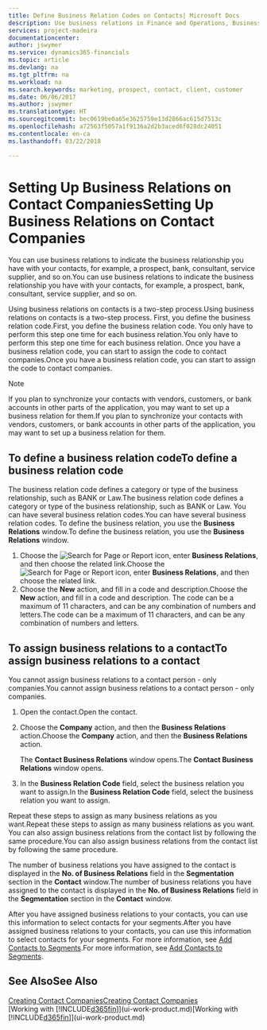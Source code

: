 ```yaml
---
title: Define Business Relation Codes on Contacts| Microsoft Docs
description: Use business relations in Finance and Operations, Business edition to help with marketing and to indicate the business relationship you have with your  prospects, clients, and customers, for example, a bank or service supplier.
services: project-madeira
documentationcenter: 
author: jswymer
ms.service: dynamics365-financials
ms.topic: article
ms.devlang: na
ms.tgt_pltfrm: na
ms.workload: na
ms.search.keywords: marketing, prospect, contact, client, customer
ms.date: 06/06/2017
ms.author: jswymer
ms.translationtype: HT
ms.sourcegitcommit: bec0619be0a65e3625759e13d2866ac615d7513c
ms.openlocfilehash: a72563f5057a1f9136a2d2b3aced6f028dc24051
ms.contentlocale: en-ca
ms.lasthandoff: 03/22/2018

---
```

# <a name="setting-up-business-relations-on-contact-companies"></a><span data-ttu-id="6d55d-103">Setting Up Business Relations on Contact Companies</span><span class="sxs-lookup"><span data-stu-id="6d55d-103">Setting Up Business Relations on Contact Companies</span></span>
<span data-ttu-id="6d55d-104">You can use business relations to indicate the business relationship you have with your contacts, for example, a prospect, bank, consultant, service supplier, and so on.</span><span class="sxs-lookup"><span data-stu-id="6d55d-104">You can use business relations to indicate the business relationship you have with your contacts, for example, a prospect, bank, consultant, service supplier, and so on.</span></span>

<span data-ttu-id="6d55d-105">Using business relations on contacts is a two-step process.</span><span class="sxs-lookup"><span data-stu-id="6d55d-105">Using business relations on contacts is a two-step process.</span></span> <span data-ttu-id="6d55d-106">First, you define the business relation code.</span><span class="sxs-lookup"><span data-stu-id="6d55d-106">First, you define the business relation code.</span></span> <span data-ttu-id="6d55d-107">You only have to perform this step one time for each business relation.</span><span class="sxs-lookup"><span data-stu-id="6d55d-107">You only have to perform this step one time for each business relation.</span></span> <span data-ttu-id="6d55d-108">Once you have a business relation code, you can start to assign the code to contact companies.</span><span class="sxs-lookup"><span data-stu-id="6d55d-108">Once you have a business relation code, you can start to assign the code to contact companies.</span></span>

> [!NOTE]  
>   <span data-ttu-id="6d55d-109">If you plan to synchronize your contacts with vendors, customers, or bank accounts in other parts of the application, you may want to set up a business relation for them.</span><span class="sxs-lookup"><span data-stu-id="6d55d-109">If you plan to synchronize your contacts with vendors, customers, or bank accounts in other parts of the application, you may want to set up a business relation for them.</span></span>

## <a name="to-define-a-business-relation-code"></a><span data-ttu-id="6d55d-110">To define a business relation code</span><span class="sxs-lookup"><span data-stu-id="6d55d-110">To define a business relation code</span></span>
<span data-ttu-id="6d55d-111">The business relation code defines a category or type of the business relationship, such as BANK or Law.</span><span class="sxs-lookup"><span data-stu-id="6d55d-111">The business relation code defines a category or type of the business relationship, such as BANK or Law.</span></span> <span data-ttu-id="6d55d-112">You can have several business relation codes.</span><span class="sxs-lookup"><span data-stu-id="6d55d-112">You can have several business relation codes.</span></span> <span data-ttu-id="6d55d-113">To define the business relation, you use the **Business Relations** window.</span><span class="sxs-lookup"><span data-stu-id="6d55d-113">To define the business relation, you use the **Business Relations** window.</span></span>

1. <span data-ttu-id="6d55d-114">Choose the ![Search for Page or Report](media/ui-search/search_small.png "Search for Page or Report icon") icon, enter **Business Relations**, and then choose the related link.</span><span class="sxs-lookup"><span data-stu-id="6d55d-114">Choose the ![Search for Page or Report](media/ui-search/search_small.png "Search for Page or Report icon") icon, enter **Business Relations**, and then choose the related link.</span></span>
2. <span data-ttu-id="6d55d-115">Choose the **New** action, and fill in a code and description.</span><span class="sxs-lookup"><span data-stu-id="6d55d-115">Choose the **New** action, and fill in a code and description.</span></span> <span data-ttu-id="6d55d-116">The code can be a maximum of 11 characters, and can be any combination of numbers and letters.</span><span class="sxs-lookup"><span data-stu-id="6d55d-116">The code can be a maximum of 11 characters, and can be any combination of numbers and letters.</span></span>

## <a name="AssignBusRelContact"></a> <span data-ttu-id="6d55d-117">To assign business relations to a contact</span><span class="sxs-lookup"><span data-stu-id="6d55d-117">To assign business relations to a contact</span></span>
<span data-ttu-id="6d55d-118">You cannot assign business relations to a contact person - only companies.</span><span class="sxs-lookup"><span data-stu-id="6d55d-118">You cannot assign business relations to a contact person - only companies.</span></span>

1. <span data-ttu-id="6d55d-119">Open the contact.</span><span class="sxs-lookup"><span data-stu-id="6d55d-119">Open the contact.</span></span>
2. <span data-ttu-id="6d55d-120">Choose the **Company** action, and then the **Business Relations** action.</span><span class="sxs-lookup"><span data-stu-id="6d55d-120">Choose the **Company** action, and then the **Business Relations** action.</span></span>

    <span data-ttu-id="6d55d-121">The **Contact Business Relations** window opens.</span><span class="sxs-lookup"><span data-stu-id="6d55d-121">The **Contact Business Relations** window opens.</span></span>
3. <span data-ttu-id="6d55d-122">In the **Business Relation Code** field, select the business relation you want to assign.</span><span class="sxs-lookup"><span data-stu-id="6d55d-122">In the **Business Relation Code** field, select the business relation you want to assign.</span></span>

<span data-ttu-id="6d55d-123">Repeat these steps to assign as many business relations as you want.</span><span class="sxs-lookup"><span data-stu-id="6d55d-123">Repeat these steps to assign as many business relations as you want.</span></span> <span data-ttu-id="6d55d-124">You can also assign business relations from the contact list by following the same procedure.</span><span class="sxs-lookup"><span data-stu-id="6d55d-124">You can also assign business relations from the contact list by following the same procedure.</span></span>

<span data-ttu-id="6d55d-125">The number of business relations you have assigned to the contact is displayed in the **No. of Business Relations** field in the **Segmentation** section in the **Contact** window.</span><span class="sxs-lookup"><span data-stu-id="6d55d-125">The number of business relations you have assigned to the contact is displayed in the **No. of Business Relations** field in the **Segmentation** section in the **Contact** window.</span></span>

<span data-ttu-id="6d55d-126">After you have assigned business relations to your contacts, you can use this information to select contacts for your segments.</span><span class="sxs-lookup"><span data-stu-id="6d55d-126">After you have assigned business relations to your contacts, you can use this information to select contacts for your segments.</span></span> <span data-ttu-id="6d55d-127">For more information, see [Add Contacts to Segments](marketing-add-contact-segment.md).</span><span class="sxs-lookup"><span data-stu-id="6d55d-127">For more information, see [Add Contacts to Segments](marketing-add-contact-segment.md).</span></span>

## <a name="see-also"></a><span data-ttu-id="6d55d-128">See Also</span><span class="sxs-lookup"><span data-stu-id="6d55d-128">See Also</span></span>
[<span data-ttu-id="6d55d-129">Creating Contact Companies</span><span class="sxs-lookup"><span data-stu-id="6d55d-129">Creating Contact Companies</span></span>](marketing-create-contact-companies.md)  
<span data-ttu-id="6d55d-130">[Working with [!INCLUDE[d365fin](includes/d365fin_md.md)]](ui-work-product.md)</span><span class="sxs-lookup"><span data-stu-id="6d55d-130">[Working with [!INCLUDE[d365fin](includes/d365fin_md.md)]](ui-work-product.md)</span></span>

